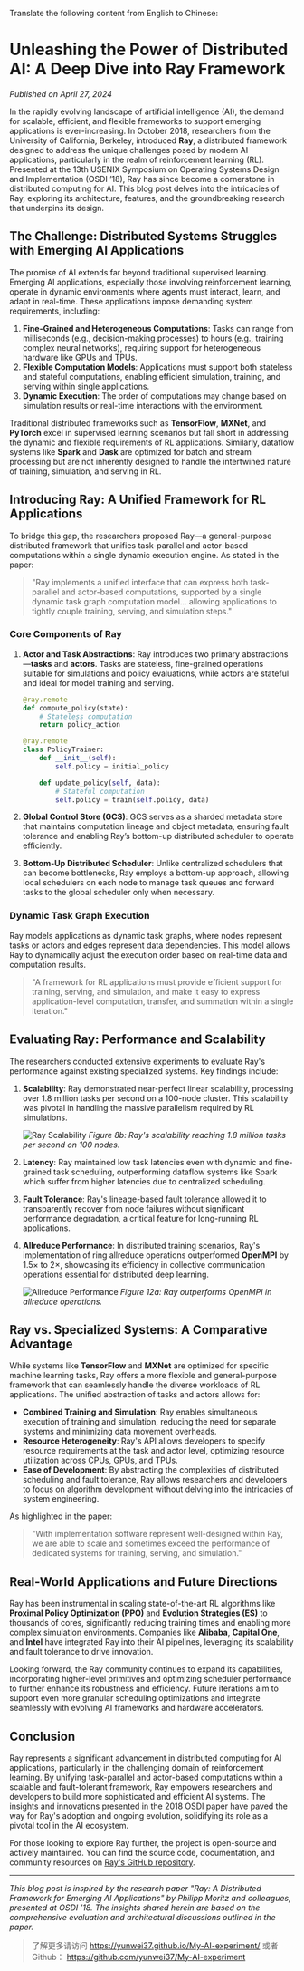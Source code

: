 Translate the following content from English to Chinese:

# Unleashing the Power of Distributed AI: A Deep Dive into Ray Framework

*Published on April 27, 2024*

In the rapidly evolving landscape of artificial intelligence (AI), the demand for scalable, efficient, and flexible frameworks to support emerging applications is ever-increasing. In October 2018, researchers from the University of California, Berkeley, introduced **Ray**, a distributed framework designed to address the unique challenges posed by modern AI applications, particularly in the realm of reinforcement learning (RL). Presented at the 13th USENIX Symposium on Operating Systems Design and Implementation (OSDI ’18), Ray has since become a cornerstone in distributed computing for AI. This blog post delves into the intricacies of Ray, exploring its architecture, features, and the groundbreaking research that underpins its design.

## The Challenge: Distributed Systems Struggles with Emerging AI Applications

The promise of AI extends far beyond traditional supervised learning. Emerging AI applications, especially those involving reinforcement learning, operate in dynamic environments where agents must interact, learn, and adapt in real-time. These applications impose demanding system requirements, including:

1. **Fine-Grained and Heterogeneous Computations**: Tasks can range from milliseconds (e.g., decision-making processes) to hours (e.g., training complex neural networks), requiring support for heterogeneous hardware like GPUs and TPUs.
2. **Flexible Computation Models**: Applications must support both stateless and stateful computations, enabling efficient simulation, training, and serving within single applications.
3. **Dynamic Execution**: The order of computations may change based on simulation results or real-time interactions with the environment.

Traditional distributed frameworks such as **TensorFlow**, **MXNet**, and **PyTorch** excel in supervised learning scenarios but fall short in addressing the dynamic and flexible requirements of RL applications. Similarly, dataflow systems like **Spark** and **Dask** are optimized for batch and stream processing but are not inherently designed to handle the intertwined nature of training, simulation, and serving in RL.

## Introducing Ray: A Unified Framework for RL Applications

To bridge this gap, the researchers proposed Ray—a general-purpose distributed framework that unifies task-parallel and actor-based computations within a single dynamic execution engine. As stated in the paper:

> "Ray implements a unified interface that can express both task-parallel and actor-based computations, supported by a single dynamic task graph computation model... allowing applications to tightly couple training, serving, and simulation steps."

### Core Components of Ray

1. **Actor and Task Abstractions**: Ray introduces two primary abstractions—**tasks** and **actors**. Tasks are stateless, fine-grained operations suitable for simulations and policy evaluations, while actors are stateful and ideal for model training and serving.
   
   ```python
   @ray.remote
   def compute_policy(state):
       # Stateless computation
       return policy_action

   @ray.remote
   class PolicyTrainer:
       def __init__(self):
           self.policy = initial_policy

       def update_policy(self, data):
           # Stateful computation
           self.policy = train(self.policy, data)
   ```

2. **Global Control Store (GCS)**: GCS serves as a sharded metadata store that maintains computation lineage and object metadata, ensuring fault tolerance and enabling Ray’s bottom-up distributed scheduler to operate efficiently.

3. **Bottom-Up Distributed Scheduler**: Unlike centralized schedulers that can become bottlenecks, Ray employs a bottom-up approach, allowing local schedulers on each node to manage task queues and forward tasks to the global scheduler only when necessary.

### Dynamic Task Graph Execution

Ray models applications as dynamic task graphs, where nodes represent tasks or actors and edges represent data dependencies. This model allows Ray to dynamically adjust the execution order based on real-time data and computation results.

> "A framework for RL applications must provide efficient support for training, serving, and simulation, and make it easy to express application-level computation, transfer, and summation within a single iteration."

## Evaluating Ray: Performance and Scalability

The researchers conducted extensive experiments to evaluate Ray's performance against existing specialized systems. Key findings include:

1. **Scalability**: Ray demonstrated near-perfect linear scalability, processing over 1.8 million tasks per second on a 100-node cluster. This scalability was pivotal in handling the massive parallelism required by RL simulations.

   ![Ray Scalability](https://link.to/figure8b.png)
   *Figure 8b: Ray's scalability reaching 1.8 million tasks per second on 100 nodes.*

2. **Latency**: Ray maintained low task latencies even with dynamic and fine-grained task scheduling, outperforming dataflow systems like Spark which suffer from higher latencies due to centralized scheduling.

3. **Fault Tolerance**: Ray's lineage-based fault tolerance allowed it to transparently recover from node failures without significant performance degradation, a critical feature for long-running RL applications.

4. **Allreduce Performance**: In distributed training scenarios, Ray's implementation of ring allreduce operations outperformed **OpenMPI** by 1.5× to 2×, showcasing its efficiency in collective communication operations essential for distributed deep learning.

   ![Allreduce Performance](https://link.to/figure12a.png)
   *Figure 12a: Ray outperforms OpenMPI in allreduce operations.*

## Ray vs. Specialized Systems: A Comparative Advantage

While systems like **TensorFlow** and **MXNet** are optimized for specific machine learning tasks, Ray offers a more flexible and general-purpose framework that can seamlessly handle the diverse workloads of RL applications. The unified abstraction of tasks and actors allows for:

- **Combined Training and Simulation**: Ray enables simultaneous execution of training and simulation, reducing the need for separate systems and minimizing data movement overheads.
- **Resource Heterogeneity**: Ray's API allows developers to specify resource requirements at the task and actor level, optimizing resource utilization across CPUs, GPUs, and TPUs.
- **Ease of Development**: By abstracting the complexities of distributed scheduling and fault tolerance, Ray allows researchers and developers to focus on algorithm development without delving into the intricacies of system engineering.

As highlighted in the paper:

> "With implementation software represent well-designed within Ray, we are able to scale and sometimes exceed the performance of dedicated systems for training, serving, and simulation."

## Real-World Applications and Future Directions

Ray has been instrumental in scaling state-of-the-art RL algorithms like **Proximal Policy Optimization (PPO)** and **Evolution Strategies (ES)** to thousands of cores, significantly reducing training times and enabling more complex simulation environments. Companies like **Alibaba**, **Capital One**, and **Intel** have integrated Ray into their AI pipelines, leveraging its scalability and fault tolerance to drive innovation.

Looking forward, the Ray community continues to expand its capabilities, incorporating higher-level primitives and optimizing scheduler performance to further enhance its robustness and efficiency. Future iterations aim to support even more granular scheduling optimizations and integrate seamlessly with evolving AI frameworks and hardware accelerators.

## Conclusion

Ray represents a significant advancement in distributed computing for AI applications, particularly in the challenging domain of reinforcement learning. By unifying task-parallel and actor-based computations within a scalable and fault-tolerant framework, Ray empowers researchers and developers to build more sophisticated and efficient AI systems. The insights and innovations presented in the 2018 OSDI paper have paved the way for Ray's adoption and ongoing evolution, solidifying its role as a pivotal tool in the AI ecosystem.

For those looking to explore Ray further, the project is open-source and actively maintained. You can find the source code, documentation, and community resources on [Ray's GitHub repository](https://github.com/ray-project/ray).

---

*This blog post is inspired by the research paper "Ray: A Distributed Framework for Emerging AI Applications" by Philipp Moritz and colleagues, presented at OSDI ’18. The insights shared herein are based on the comprehensive evaluation and architectural discussions outlined in the paper.*

> 了解更多请访问 <https://yunwei37.github.io/My-AI-experiment/> 或者 Github： <https://github.com/yunwei37/My-AI-experiment>

